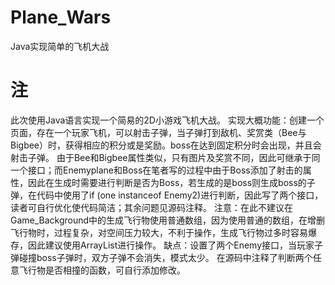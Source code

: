 # Plane_Wars
Java实现简单的飞机大战
# 注
此次使用Java语言实现一个简易的2D小游戏飞机大战。
实现大概功能：创建一个页面，存在一个玩家飞机，可以射击子弹，当子弹打到敌机、奖赏类（Bee与Bigbee）时，获得相应的积分或是奖励。boss在达到固定积分时会出现，并且会射击子弹。
由于Bee和Bigbee属性类似，只有图片及奖赏不同，因此可继承于同一个接口；而Enemyplane和Boss在笔者写的过程中由于Boss添加了射击的属性，因此在生成时需要进行判断是否为Boss，若生成的是boss则生成boss的子弹，在代码中使用了if (one instanceof Enemy2)进行判断，因此写了两个接口，读者可自行优化使代码简洁；其余问题见源码注释。
注意：在此不建议在Game_Background中的生成飞行物使用普通数组，因为使用普通的数组，在增删飞行物时，过程复杂，对空间压力较大，不利于操作，生成飞行物过多时容易爆存，因此建议使用ArrayList进行操作。
缺点：设置了两个Enemy接口，当玩家子弹碰撞boss子弹时，双方子弹不会消失，模式太少。
在源码中注释了判断两个任意飞行物是否相撞的函数，可自行添加修改。
